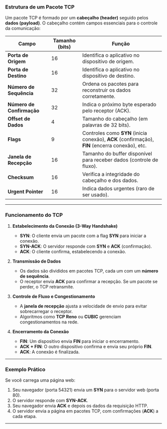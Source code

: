 ### **Estrutura de um Pacote TCP**
Um pacote TCP é formado por um **cabeçalho (header)** seguido pelos **dados (payload)**. O cabeçalho contém campos essenciais para o controle da comunicação:

| **Campo**               | **Tamanho (bits)** | **Função**                                                                 |
|--------------------------|-------------------|---------------------------------------------------------------------------|
| **Porta de Origem**      | 16                | Identifica o aplicativo no dispositivo de origem.                         |
| **Porta de Destino**     | 16                | Identifica o aplicativo no dispositivo de destino.                        |
| **Número de Sequência**  | 32                | Ordena os pacotes para reconstruir os dados corretamente.                 |
| **Número de Confirmação**| 32                | Indica o próximo byte esperado pelo receptor (ACK).                       |
| **Offset de Dados**      | 4                 | Tamanho do cabeçalho (em palavras de 32 bits).                            |
| **Flags**                | 9                 | Controles como **SYN** (inicia conexão), **ACK** (confirmação), **FIN** (encerra conexão), etc. |
| **Janela de Recepção**   | 16                | Tamanho do buffer disponível para receber dados (controle de fluxo).      |
| **Checksum**             | 16                | Verifica a integridade do cabeçalho e dos dados.                          |
| **Urgent Pointer**       | 16                | Indica dados urgentes (raro de ser usado).                                |

---

### **Funcionamento do TCP**
1. **Estabelecimento da Conexão (3-Way Handshake)**  
   - **SYN**: O cliente envia um pacote com a flag **SYN** para iniciar a conexão.  
   - **SYN-ACK**: O servidor responde com **SYN** e **ACK** (confirmação).  
   - **ACK**: O cliente confirma, estabelecendo a conexão.  

2. **Transmissão de Dados**  
   - Os dados são divididos em pacotes TCP, cada um com um **número de sequência**.  
   - O receptor envia **ACK** para confirmar a recepção. Se um pacote se perder, o TCP retransmite.  

3. **Controle de Fluxo e Congestionamento**  
   - A **janela de recepção** ajusta a velocidade de envio para evitar sobrecarregar o receptor.  
   - Algoritmos como **TCP Reno** ou **CUBIC** gerenciam congestionamentos na rede.  

4. **Encerramento da Conexão**  
   - **FIN**: Um dispositivo envia **FIN** para iniciar o encerramento.  
   - **ACK + FIN**: O outro dispositivo confirma e envia seu próprio **FIN**.  
   - **ACK**: A conexão é finalizada.  

---

### **Exemplo Prático**
Se você carrega uma página web:  
1. Seu navegador (porta 54321) envia um **SYN** para o servidor web (porta 80).  
2. O servidor responde com **SYN-ACK**.  
3. Seu navegador envia **ACK** e depois os dados da requisição HTTP.  
4. O servidor envia a página em pacotes TCP, com confirmações (**ACK**) a cada etapa.  

---